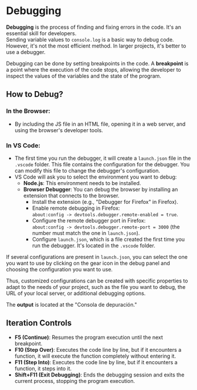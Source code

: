 # Debugging

**Debugging** is the process of finding and fixing errors in the code. It's an essential skill for developers.  
Sending variable values to `console.log` is a basic way to debug code. However, it's not the most efficient method. In larger projects, it's better to use a debugger.

Debugging can be done by setting breakpoints in the code. A **breakpoint** is a point where the execution of the code stops, allowing the developer to inspect the values of the variables and the state of the program.

## How to Debug?

### In the Browser:
- By including the JS file in an HTML file, opening it in a web server, and using the browser's developer tools.

### In VS Code:
- The first time you run the debugger, it will create a `launch.json` file in the `.vscode` folder. This file contains the configuration for the debugger. You can modify this file to change the debugger's configuration.
- VS Code will ask you to select the environment you want to debug:
    - **Node.js**: This environment needs to be installed.
    - **Browser Debugger**: You can debug the browser by installing an extension that connects to the browser.
        - Install the extension (e.g., "Debugger for Firefox" in Firefox).
        - Enable remote debugging in Firefox:  
          `about:config -> devtools.debugger.remote-enabled = true`.
        - Configure the remote debugger port in Firefox:  
          `about:config -> devtools.debugger.remote-port = 3000` (the number must match the one in `launch.json`).
        - Configure `launch.json`, which is a file created the first time you run the debugger. It's located in the `.vscode` folder.

If several configurations are present in `launch.json`, you can select the one you want to use by clicking on the gear icon in the debug panel and choosing the configuration you want to use.

Thus, customized configurations can be created with specific properties to adapt to the needs of your project, such as the file you want to debug, the URL of your local server, or additional debugging options.

The **output** is located at the "Consola de depuración."

## Iteration Controls

- **F5 (Continue)**: Resumes the program execution until the next breakpoint.
- **F10 (Step Over)**: Executes the code line by line, but if it encounters a function, it will execute the function completely without entering it.
- **F11 (Step Into)**: Executes the code line by line, but if it encounters a function, it steps into it.
- **Shift+F11 (Exit Debugging)**: Ends the debugging session and exits the current process, stopping the program execution.
